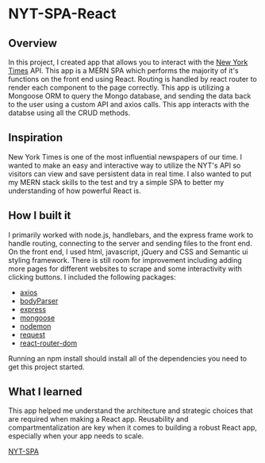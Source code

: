 # NYT-SPA-React
## Overview

In this project, I created app that allows you to interact with the [New York Times](https://www.nytimes.com/) API. This app is a MERN SPA which performs the majority of it's functions on the front end using React. Routing is handled by react router to render each component to the page correctly. This app is utilizing a Mongoose ORM to query the Mongo database, and sending the data back to the user using a custom API and axios calls. This app interacts with the databse using all the CRUD methods.


## Inspiration
New York Times is one of the most influential newspapers of our time. I wanted to make an easy and interactive way to utilize the NYT's  API so visitors can view and save persistent data in real time. I also wanted to put my MERN stack skills to the test and try a simple SPA to better my understanding of how powerful React is.


## How I built it

I primarily worked with node.js, handlebars, and the express frame work to handle routing, connecting to the server and sending files to the front end. On the front end, I used html, javascript, jQuery and CSS and Semantic ui styling framework.
There is still room for improvement including adding more pages for different websites to scrape and some interactivity with clicking buttons. I included the following packages:
* [axios](https://www.npmjs.com/package/axios)
* [bodyParser](https://www.npmjs.com/package/body-parser)
* [express](https://www.npmjs.com/package/express)
* [mongoose](https://www.npmjs.com/package/mongoose)
* [nodemon](https://www.npmjs.com/package/nodemon)
* [request](https://www.npmjs.com/package/request)
* [react-router-dom](https://www.npmjs.com/package/react-router-dom)

Running an npm install should install all of the dependencies you need to get this project started.

## What I learned
This app helped me understand the architecture and strategic choices that are required when making a React app. Reusability and compartmentalization are key when it comes to building a robust React app, especially when your app needs to scale.

[NYT-SPA](https://nyt-spa-react.herokuapp.com/)
